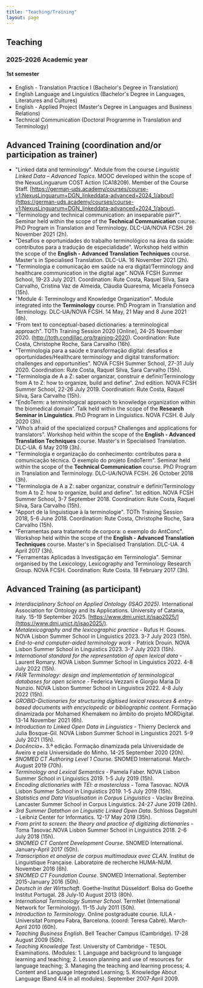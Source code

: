 ```yaml
---
title: "Teaching/Training"
layout: page
---
```

## Teaching
### 2025-2026 Academic year
#### 1st semester
- English - Translation Practice I (Bachelor's Degree in Translation)
- English Language and Linguistics (Bachelor's Degree in Languages, Literatures and Cultures)
- English - Applied Project (Master's Degree in Languages and Business Relations)
- Technical Communication (Doctoral Programme in Translation and Terminology)


## Advanced Training (coordination and/or participation as trainer)
- "Linked data and terminology". Module from the course _Linguistic Linked Data – Advanced Topics_. MOOC developed within the scope of the NexusLinguarum COST Action (CA18209). Member of the Course Staff. [https://german-uds.academy/courses/course-v1:NexusLinguarum+DGN_linkeddata-advanced+2024_1/about](https://german-uds.academy/courses/course-v1:NexusLinguarum+DGN_linkeddata-advanced+2024_1/about).
- “Terminology and technical communication: an inseparable pair?". Seminar held within the scope of the **Technical Communication** course. PhD Program in Translation and Terminology. DLC-UA/NOVA FCSH. 26 November 2021 (2h).
- "Desafios e oportunidades do trabalho terminológico na área da saúde: contributos para a tradução de especialidade". Workshop held within the scope of the **English - Advanced Translation Techniques** course. Master's in Specialised Translation. DLC-UA. 16 November 2021 (2h).
- "Terminologia e comunicação em saúde na era digital/Terminology and healthcare communication in the digital age". NOVA FCSH Summer School, 19-23 July 2021. Coordination: Rute Costa, Raquel Silva, Sara Carvalho, Cristina Vaz de Almeida, Cláudia Quaresma, Micaela Fonseca (15h).
- "Module 4: Terminology and Knowledge Organization". Module integrated into the **Terminology** course. PhD Program in Translation and Terminology. DLC-UA/NOVA FCSH. 14 May, 21 May and 8 June 2021 (6h).
- "From text to conceptual-based dictionaries: a terminological approach". TOTh Training
Session 2020 [Online], 24-25 November 2020. (http://toth.condillac.org/training-2020). Coordination: Rute Costa, Christophe Roche, Sara Carvalho (16h).
- "Terminologia para a saúde e transformação digital: desafios e oportunidades/Healthcare terminology and digital transformation: challenges and opportunities". NOVA FCSH Summer School, 27-31 July 2020. Coordination: Rute Costa, Raquel Silva, Sara Carvalho (15h).
- "Terminologia de A a Z: saber organizar, construir e definir/Terminology from A to Z: how to organize, build and define". 2nd edition. NOVA FCSH Summer School, 22-26 July 2019. Coordination: Rute Costa, Raquel Silva, Sara Carvalho (15h).
- "EndoTerm: a terminological approach to knowledge organization within the biomedical domain”. Talk held within the scope of the **Research Seminar in Linguistics**. PhD Program in Linguistics. NOVA FCSH. 6 July 2020 (3h).
- "Who’s afraid of the specialized corpus? Challenges and applications for translators". Workshop held within the scope of the **English - Advanced Translation Techniques** course. Master's in Specialised Translation. DLC-UA.  6 May 2019 (3h).
- "Terminologia e organização do conhecimento: contributos para a comunicação técnica. O exemplo do projeto EndoTerm". Seminar held within the scope of the **Technical Communication** course. PhD Program in Translation and Terminology. DLC-UA/NOVA FCSH. 26 October 2018 (3h).
- "Terminologia de A a Z: saber organizar, construir e definir/Terminology from A to Z: how to organize, build and define". 1st edition. NOVA FCSH Summer School, 3-7 September 2018. Coordination: Rute Costa, Raquel Silva, Sara Carvalho (15h).
- "Apport de la linguistique à la terminologie". TOTh Training Session 2018, 5-6 June 2018. Coordination: Rute Costa, Christophe Roche, Sara Carvalho (15h).
- "Ferramentas para tratamento de corpora: o exemplo do AntConc". Workshop held within the scope of the **English - Advanced Translation Techniques** course. Master's in Specialised Translation. DLC-UA. 4 April 2017 (3h).
- "Ferramentas Aplicadas à Investigação em Terminologia". Seminar organised by the Lexicology, Lexicography and Terminology Research Group. NOVA FCSH. Coordination: Rute Costa. 18 February 2017 (3h).

## Advanced Training (as participant)
-  *Interdisciplinary School on Applied Ontology (ISAO 2025)*. International Association for Ontology and its Applications. University of Catania, Italy. 15-19 September 2025. [https://www.dmi.unict.it/isao2025/](https://www.dmi.unict.it/isao2025/).
- *Metalexicography and the lexicographic practice* - Rufus H. Gouws. NOVA Lisbon Summer School in Linguistics 2023. 3-7 July 2023 (15h).
- *End-to-end computer-aided terminology work* - Patrick Drouin. NOVA Lisbon Summer School in Linguistics 2023. 3-7 July 2023 (15h).
- *International standard for the representation of open lexical data* - Laurent Romary. NOVA Lisbon Summer School in Linguistics 2022. 4-8 July 2022 (15h).
- *FAIR Terminology: design and implementation of terminological databases for open science* - Federica Vezzani e Giorgio Maria Di Nunzio. NOVA Lisbon Summer School in Linguistics 2022. 4-8 July 2022 (15h).
- *GROBID-Dictionaries for structuring digitised lexical resources & entry-based documents with encyclopedic or bibliographic content*. Formação dinamizada por Mohamed Khemakem no âmbito do projeto MORDigital. 13-14 November 2021 (6h).
- *Introduction to Linked Open Data in Linguistics* - Thierry Declerck and Julia Bosque-Gil. NOVA Lisbon Summer School in Linguistics 2021. 5-9 July 2021 (15h).
- *Docência+*. 3.ª edição. Formação dinamizada pela Universidade de Aveiro e pela Universidade do Minho. 14-25 September 2020 (20h).
- *SNOMED CT Authoring Level 1 Course*. SNOMED International. March-August 2019 (70h).
- *Terminology and Lexical Semantics* - Pamela Faber. NOVA Lisbon Summer School in Linguistics 2019. 1-5 July 2019 (15h).
- *Encoding dictionaries with TEI: a masterclass* - Toma Tasovac. NOVA Lisbon Summer School in Linguistics 2019. 1-5 July 2019 (15h).
- *Statistics and Data Visualisation in Corpus Linguistics* - Vaclav Brezina. Lancaster Summer School in Corpus Linguistics. 24-27 June 2019 (26h).
- *3rd Summer Datathon on Linguistic Linked Open Data*. Schloss Dagstuhl - Leibniz Center for Informatics. 12-17 May 2019 (35h).
- *From print to screen: the theory and practice of digitizing dictionaries* - Toma Tasovac.NOVA Lisbon Summer School in Linguistics 2018. 2-6 July 2018 (15h).
- *SNOMED CT Content Development Course*. SNOMED International. January-April 2017 (50h).
- *Transcription et analyse de corpus multimodaux avec CLAN*. Institut de Linguistique Française. Laboratoire de recherche HUMA-NUM. November 2016 (6h).
- *SNOMED CT Foundation Course*. SNOMED International. September 2015-January 2016 (50h).
- *Deutsch in der Wirtschaft*. Goethe-Institut Düsseldorf. Bolsa do Goethe Institut Portugal. 28 July-10 August 2013 (80h).
- *International Terminology Summer School*. TermNet (International Network for Terminology). 11-15 July 2011 (50h).
- *Introduction to Terminology*. Online postgraduate course. IULA - Universitat Pompeu Fabra, Barcelona. (coord: Teresa Cabré). March-April 2010 (60h).
- *Teaching Business English*. Bell Teacher Campus (Cambridge). 17-28 August 2009 (50h).
- *Teaching Knowledge Test*. University of Cambridge - TESOL Examinations. (Modules: 1. Language and background to language learning and teaching; 2. Lesson planning and use of resources for language teaching; 3. Managing the teaching and learning process; 4. Content and Language Integrated Learning; 5. Knowledge About Language (Band 4/4 in all modules). September 2007-April 2009.

